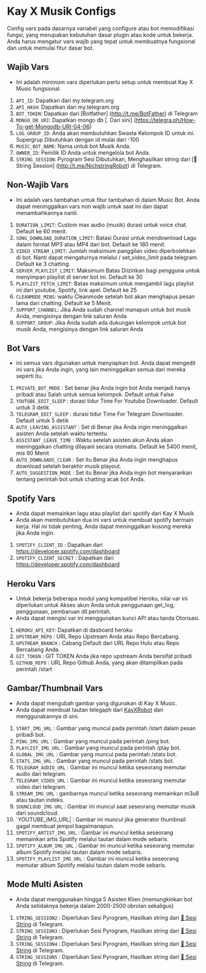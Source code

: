 # Kay X Musik Configs

Config vars pada dasarnya variabel yang configure atau bot memodifikasi fungsi, yang merupakan kebutuhan dasar plugin atau kode untuk bekerja. Anda harus mengatur vars wajib yang tepat untuk membuatnya fungsional dan untuk memulai fitur dasar bot.


## Wajib Vars

- Ini adalah minimum vars diperlukan perlu setup untuk membuat Kay X Music fungsional.

1. `API_ID`: Dapatkan dari my.telegram.org
2. `API_HASH`: Dapatkan dari my.telegram.org
3. `BOT_TOKEN`: Dapatkan dari [Botfather] (http://t.me/BotFather) di Telegram
4. `MONGO_DB_URI`: Dapatkan mongo db [. Dari sini] (https://telegra.ph/How-To-get-Mongodb-URI-04-06)
5. `LOG_GROUP_ID`: Anda akan membutuhkan Swasta Kelompok ID untuk ini. Supergrup Dibutuhkan dengan id mulai dari -100
6. `MUSIC_BOT_NAME`: Nama untuk bot Musik Anda.
7. `OWNER_ID`: Pemilik ID Anda untuk mengelola bot Anda.
8. `STRING_SESSION`: Pyrogram Sesi Dibutuhkan, Menghasilkan string dari [🤖 String Session] (http://t.me/NichstringRobot) di Telegram.


## Non-Wajib Vars

- Ini adalah vars tambahan untuk fitur tambahan di dalam Music Bot. Anda dapat meninggalkan vars non wajib untuk saat ini dan dapat menambahkannya nanti.

1. `DURATION_LIMIT`: Custom max audio (musik) durasi untuk voice chat. Default ke 60 menit.
2. `SONG_DOWNLOAD_DURATION_LIMIT`: Batasi Durasi untuk mendownload Lagu dalam format MP3 atau MP4 dari bot. Default ke 180 menit.
3. `VIDEO_STREAM_LIMIT`: Jumlah maksimum panggilan video diperbolehkan di bot. Nanti dapat mengaturnya melalui / set_video_limit pada telegram. Default ke 3 chatting.
4. `SERVER_PLAYLIST_LIMIT`: Maksimum Batas Diizinkan bagi pengguna untuk menyimpan playlist di server bot ini. Default ke 30
5. `PLAYLIST_FETCH_LIMIT`: Batas maksimum untuk mengambil lagu playlist ini dari youtube, Spotify, link apel. Default ke 25
6. `CLEANMODE_MINS`: waktu Cleanmode setelah bot akan menghapus pesan lama dari chatting. Default ke 5 Menit.
7. `SUPPORT_CHANNEL`: Jika Anda sudah channel manapun untuk bot musik Anda, mengisinya dengan link saluran Anda
8. `SUPPORT_GROUP`: Jika Anda sudah ada dukungan kelompok untuk bot musik Anda, mengisinya dengan link saluran Anda


## Bot Vars

- ini semua vars digunakan untuk menyiapkan bot. Anda dapat mengedit ini vars jika Anda ingin, yang lain meninggalkan semua dari mereka seperti itu.

1. `PRIVATE_BOT_MODE` : Set benar jika Anda ingin bot Anda menjadi hanya pribadi atau Salah untuk semua kelompok. Default untuk False
2. `YOUTUBE_EDIT_SLEEP` : durasi tidur Time For Youtube Downloader. Default untuk 3 detik
3. `TELEGRAM_EDIT_SLEEP` : durasi tidur Time For Telegram Downloader. Default untuk 5 detik
4. `AUTO_LEAVING_ASSISTANT` : Set di Benar jika Anda ingin meninggalkan asisten Anda setelah waktu tertentu.
5. `ASSISTANT_LEAVE_TIME` : Waktu setelah asisten akun Anda akan meninggalkan chatting dilayani secara otomatis. Default ke 5400 menit, mis 90 Menit
6. `AUTO_DOWNLOADS_CLEAR` : Set itu Benar jika Anda ingin menghapus download setelah berakhir musik playout.
7. `AUTO_SUGGESTION_MODE` : Set itu Benar jika Anda ingin bot menyarankan tentang perintah bot untuk chatting acak bot Anda.


## Spotify Vars

- Anda dapat memainkan lagu atau playlist dari spotify dari Kay X Musik
- Anda akan membutuhkan dua ini vars untuk membuat spotify bermain kerja. Hal ini tidak penting, Anda dapat meninggalkan kosong mereka jika Anda ingin.

1. `SPOTIFY_CLIENT_ID` : Dapatkan dari https://developer.spotify.com/dashboard
2. `SPOTIFY_CLIENT_SECRET` : Dapatkan dari https://developer.spotify.com/dashboard


## Heroku Vars

- Untuk bekerja beberapa modul yang kompatibel Heroku, nilai var ini diperlukan untuk Akses akun Anda untuk penggunaan get_log, penggunaan, pembaruan dll perintah.
- Anda dapat mengisi var ini menggunakan kunci API atau tanda Otorisasi.

1. `HEROKU_API_KEY`: Dapatkan di dasboard heroku
2. `UPSTREAM_REPO` : URL Repo Upstream Anda atau Repo Bercabang.
3. `UPSTREAM_BRANCH` : Cabang Default dari URL Repo Hulu atau Repo Bercabang Anda.
4. `GIT_TOKEN` : GIT TOKEN Anda jika repo upstream Anda bersifat pribadi
5. `GITHUB_REPO` : URL Repo Github Anda, yang akan ditampilkan pada perintah /start



 ## Gambar/Thumbnail Vars

 - Anda dapat mengubah gambar yang digunakan di Kay X Music.
 - Anda dapat membuat tautan telegaph dari [KayXRobot](http://t.me/KayXRobot) dan menggunakannya di sini.

 1. `START_IMG_URL` : Gambar yang muncul pada perintah /start dalam pesan pribadi bot.
 2. `PING_IMG_URL` : Gambar yang muncul pada perintah /ping bot.
 3. `PLAYLIST_IMG_URL` : Gambar yang muncul pada perintah /play bot.
 4. `GLOBAL_IMG_URL` : Gambar yang muncul pada perintah /stats bot.
 5. `STATS_IMG_URL` : Gambar yang muncul pada perintah /stats bot.
 6. `TELEGRAM_AUDIO_URL` : Gambar ini muncul ketika seseorang memutar audio dari telegram.
 7. `TELEGRAM_VIDEO_URL` : Gambar ini muncul ketika seseorang memutar video dari telegram.
 8. `STREAM_IMG_URL` : gambarnya muncul ketika seseorang memainkan m3u8 atau tautan indeks.
 9. `SOUNCLOUD_IMG_URL` : Gambar ini muncul saat seseorang memutar musik dari soundcloud.
 10. `YOUTUBE_IMG_URL| : Gambar ini muncul jika generator thumbnail gagal membuat jempol bagaimanapun.
 11. `SPOTIFY_ARTIST_IMG_URL` : Gambar ini muncul ketika seseorang memainkan artis Spotify melalui tautan dalam mode sebaris.
 12. `SPOTIFY_ALBUM_IMG_URL` : Gambar ini muncul ketika seseorang memutar album Spotify melalui tautan dalam mode sebaris.
 13. `SPOTIFY_PLAYLIST_IMG_URL` : Gambar ini muncul ketika seseorang memutar album Spotify melalui tautan dalam mode sebaris.

 ## Mode Multi Asisten

 - Anda dapat menggunakan hingga 5 Asisten Klien (memungkinkan bot Anda setidaknya bekerja dalam 2000-2500 obrolan sekaligus)

 1. `STRING_SESSION2` : Diperlukan Sesi Pyrogram, Hasilkan string dari [🤖 Sesi String](http://t.me/NichstringRobot) di Telegram.
 2. `STRING_SESSION3` : Diperlukan Sesi Pyrogram, Hasilkan string dari [🤖 Sesi String](http://t.me/NichstringRobot) di Telegram.
 3. `STRING_SESSION4` : Diperlukan Sesi Pyrogram, Hasilkan string dari [🤖 Sesi String](http://t.me/NichstringRobot) di Telegram.
 4. `STRING_SESSION5` : Diperlukan Sesi Pyrogram, Hasilkan string dari [🤖 Sesi String](http://t.me/NichstringRobot) di Telegram.
